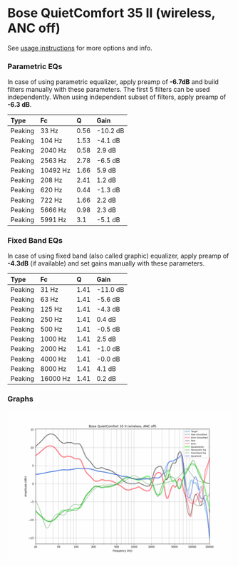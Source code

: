 # Bose QuietComfort 35 II (wireless, ANC off)
See [usage instructions](https://github.com/jaakkopasanen/AutoEq#usage) for more options and info.

### Parametric EQs
In case of using parametric equalizer, apply preamp of **-6.7dB** and build filters manually
with these parameters. The first 5 filters can be used independently.
When using independent subset of filters, apply preamp of **-6.3 dB**.

| Type    | Fc       |    Q | Gain     |
|:--------|:---------|:-----|:---------|
| Peaking | 33 Hz    | 0.56 | -10.2 dB |
| Peaking | 104 Hz   | 1.53 | -4.1 dB  |
| Peaking | 2040 Hz  | 0.58 | 2.9 dB   |
| Peaking | 2563 Hz  | 2.78 | -6.5 dB  |
| Peaking | 10492 Hz | 1.66 | 5.9 dB   |
| Peaking | 208 Hz   | 2.41 | 1.2 dB   |
| Peaking | 620 Hz   | 0.44 | -1.3 dB  |
| Peaking | 722 Hz   | 1.66 | 2.2 dB   |
| Peaking | 5666 Hz  | 0.98 | 2.3 dB   |
| Peaking | 5991 Hz  | 3.1  | -5.1 dB  |

### Fixed Band EQs
In case of using fixed band (also called graphic) equalizer, apply preamp of **-4.3dB**
(if available) and set gains manually with these parameters.

| Type    | Fc       |    Q | Gain     |
|:--------|:---------|:-----|:---------|
| Peaking | 31 Hz    | 1.41 | -11.0 dB |
| Peaking | 63 Hz    | 1.41 | -5.6 dB  |
| Peaking | 125 Hz   | 1.41 | -4.3 dB  |
| Peaking | 250 Hz   | 1.41 | 0.4 dB   |
| Peaking | 500 Hz   | 1.41 | -0.5 dB  |
| Peaking | 1000 Hz  | 1.41 | 2.5 dB   |
| Peaking | 2000 Hz  | 1.41 | -1.0 dB  |
| Peaking | 4000 Hz  | 1.41 | -0.0 dB  |
| Peaking | 8000 Hz  | 1.41 | 4.1 dB   |
| Peaking | 16000 Hz | 1.41 | 0.2 dB   |

### Graphs
![](./Bose%20QuietComfort%2035%20II%20(wireless,%20ANC%20off).png)